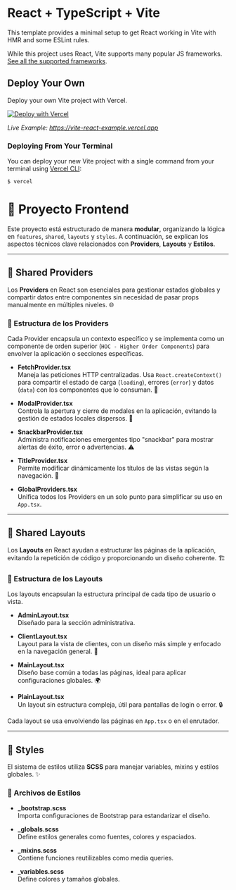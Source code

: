 # React + TypeScript + Vite

This template provides a minimal setup to get React working in Vite with HMR and some ESLint rules.

While this project uses React, Vite supports many popular JS frameworks. [See all the supported frameworks](https://vitejs.dev/guide/#scaffolding-your-first-vite-project).

## Deploy Your Own

Deploy your own Vite project with Vercel.

[![Deploy with Vercel](https://vercel.com/button)](https://vercel.com/new/clone?repository-url=https://github.com/vercel/vercel/tree/main/examples/vite-react&template=vite-react)

_Live Example: https://vite-react-example.vercel.app_

### Deploying From Your Terminal

You can deploy your new Vite project with a single command from your terminal using [Vercel CLI](https://vercel.com/download):

```shell
$ vercel
```

# 🚀 Proyecto Frontend

Este proyecto está estructurado de manera **modular**, organizando la lógica en `features`, `shared`, `layouts` y `styles`. A continuación, se explican los aspectos técnicos clave relacionados con **Providers**, **Layouts** y **Estilos**.

---

## 📂 **Shared Providers**

Los **Providers** en React son esenciales para gestionar estados globales y compartir datos entre componentes sin necesidad de pasar props manualmente en múltiples niveles. 🌐

### 🔹 Estructura de los Providers

Cada Provider encapsula un contexto específico y se implementa como un componente de orden superior (`HOC - Higher Order Components`) para envolver la aplicación o secciones específicas.

- **FetchProvider.tsx**  
  Maneja las peticiones HTTP centralizadas. Usa `React.createContext()` para compartir el estado de carga (`loading`), errores (`error`) y datos (`data`) con los componentes que lo consuman. 🔄

- **ModalProvider.tsx**  
  Controla la apertura y cierre de modales en la aplicación, evitando la gestión de estados locales dispersos. 🚪

- **SnackbarProvider.tsx**  
  Administra notificaciones emergentes tipo "snackbar" para mostrar alertas de éxito, error o advertencias. ⚠️

- **TitleProvider.tsx**  
  Permite modificar dinámicamente los títulos de las vistas según la navegación. 📌

- **GlobalProviders.tsx**  
  Unifica todos los Providers en un solo punto para simplificar su uso en `App.tsx`.

---

## 📂 **Shared Layouts**

Los **Layouts** en React ayudan a estructurar las páginas de la aplicación, evitando la repetición de código y proporcionando un diseño coherente. 🏗️

### 🔹 Estructura de los Layouts

Los layouts encapsulan la estructura principal de cada tipo de usuario o vista.

- **AdminLayout.tsx**  
  Diseñado para la sección administrativa.

- **ClientLayout.tsx**  
  Layout para la vista de clientes, con un diseño más simple y enfocado en la navegación general. 👤

- **MainLayout.tsx**  
  Diseño base común a todas las páginas, ideal para aplicar configuraciones globales. 🌍

- **PlainLayout.tsx**  
  Un layout sin estructura compleja, útil para pantallas de login o error. 🔒

Cada layout se usa envolviendo las páginas en `App.tsx` o en el enrutador.

---

## 🎨 **Styles**

El sistema de estilos utiliza **SCSS** para manejar variables, mixins y estilos globales. ✨

### 🔹 Archivos de Estilos

- **\_bootstrap.scss**  
  Importa configuraciones de Bootstrap para estandarizar el diseño.

- **\_globals.scss**  
  Define estilos generales como fuentes, colores y espaciados.

- **\_mixins.scss**  
  Contiene funciones reutilizables como media queries.

- **\_variables.scss**  
  Define colores y tamaños globales.
